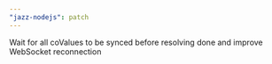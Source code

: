 ```yaml
---
"jazz-nodejs": patch
---
```


Wait for all coValues to be synced before resolving done and improve WebSocket reconnection
